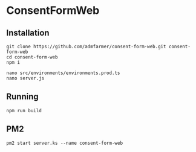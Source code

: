 # ConsentFormWeb

## Installation

```
git clone https://github.com/admfarmer/consent-form-web.git consent-form-web
cd consent-form-web
npm i

nano src/environments/environments.prod.ts
nano server.js

```

## Running

```
npm run build
```

## PM2

```
pm2 start server.ks --name consent-form-web
```
